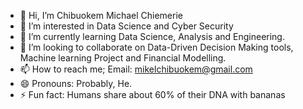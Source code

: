 - 👋 Hi, I’m Chibuokem Michael Chiemerie
- 👀 I’m interested in Data Science and Cyber Security
- 🌱 I’m currently learning Data Science, Analysis and Engineering.
- 💞️ I’m looking to collaborate on Data-Driven Decision Making tools, Machine learning Project and Financial Modelling.
- 📫 How to reach me; Email: mikelchibuokem@gmail.com
- 😄 Pronouns: Probably, He.
- ⚡ Fun fact: Humans share about 60% of their DNA with bananas

<!---
chibuoke9039/chibuoke9039 is a ✨ special ✨ repository because its `README.md` (this file) appears on your GitHub profile.
You can click the Preview link to take a look at your changes.
--->
